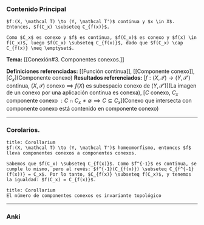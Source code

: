 ### Contenido Principal

```ad-proposition
$f:(X, \mathcal T) \to (Y, \mathcal T')$ continua y $x \in X$. Entonces, $f(C_x) \subseteq C_{f(x)}$.
```

```ad-proof
Como $C_x$ es conexo y $f$ es continua, $f(C_x)$ es conexo y $f(x) \in f(C_x)$, luego $f(C_x) \subseteq C_{f(x)}$, dado que $f(C_x) \cap C_{f(x)} \neq \emptyset$.
```

**Tema:** [[Conexión#3. Componentes conexos.]]

**Definiciones referenciadas:** [[Función continua]], [[Componente conexo]], [$C_x$](Componente conexo)
**Resultados referenciados:** [$f:(X, \mathcal T) \to (Y, \mathcal T')$ continua, $(X, \mathcal T)$ conexo $\implies$ $f(X)$ es subespacio conexo de $(Y, \mathcal T')$](La imagen de un conexo por una aplicación continua es conexa), [$C$ conexo, $C_x$ componente conexo $: C \cap C_x \neq \emptyset \implies C \subseteq C_x$](Conexo que intersecta con componente conexo está contenido en componente conexo)

---
### Corolarios.

```ad-cor
title: Corollarium
$f:(X, \mathcal T) \to (Y, \mathcal T')$ homeomorfismo, entonces $f$ lleva componentes conexos a componentes conexos.
```

```ad-proof
Sabemos que $f(C_x) \subseteq C_{f(x)}$. Como $f^{-1}$ es continua, se cumple lo mismo, pero al revés: $f^{-1}(C_{f(x)}) \subseteq C_{f^{-1}(f(x))} = C_x$. Por lo tanto, $C_{f(x)} \subseteq f(C_x)$, y tenemos la igualdad: $f(C_x) = C_{f(x)}$.
```


```ad-cor
title: Corollarium
El número de componentes conexos es invariante topológico
```

---
### Anki
